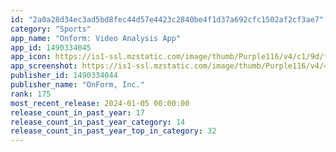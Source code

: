 ```yaml
---
id: "2a0a28d34ec3ad5bd8fec44d57e4423c2840be4f1d37a692cfc1502af2cf3ae7"
category: "Sports"
app_name: "Onform: Video Analysis App"
app_id: 1490334045
app_icon: https://is1-ssl.mzstatic.com/image/thumb/Purple116/v4/c1/9d/f0/c19df0ad-73a8-0ed7-415a-2d46a3040da1/AppIcon-0-0-1x_U007emarketing-0-0-0-7-0-0-85-220.png/1024x1024bb.png
app_screenshot: https://is1-ssl.mzstatic.com/image/thumb/Purple116/v4/40/80/40/4080409e-2893-675f-bf5c-5a292e1aa69d/fbddaf3d-4fba-4ce8-b6d9-3ce16845302e_onform-1.png/1242x2688bb.png
publisher_id: 1490334044
publisher_name: "OnForm, Inc."
rank: 175
most_recent_release: 2024-01-05 00:00:00
release_count_in_past_year: 17
release_count_in_past_year_category: 14
release_count_in_past_year_top_in_category: 32
---
```

